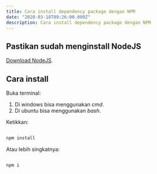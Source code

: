 ```yaml
---
title: Cara install dependency package dengan NPM
date: "2020-03-18T09:26:00.000Z"
description: Cara install dependency package dengan NPM
---
```


## Pastikan sudah menginstall NodeJS

[Download NodeJS](https://nodejs.org/en/).

## Cara install 

Buka terminal:

1. Di windows bisa menggunakan *cmd*.
2. Di ubuntu bisa menggunakan *bash*.

Ketikkan:

```bash

npm install

```

Atau lebih singkatnya:

```bash

npm i

```
